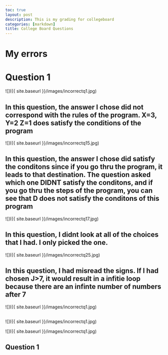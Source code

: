 ```yaml
---
toc: true                                                               
layout: post
description: This is my grading for collegeboard  
categories: [markdown]
title: College Board Questions 
---
```

>   
# My errors 

# Question 1
![]({{ site.baseurl }}/images/incorrectq1.jpg)

##          In this question, the answer I chose did not correspond with the rules of the program. X=3, Y=2 Z=1 does satisfy the conditions of the program

![]({{ site.baseurl }}/images/incorrectq15.jpg)

##          In this question, the answer I chose did satisfy the conditons since if you go thru the program, it leads to that destination. The question asked which one DIDNT satisfy the conditons, and if you go thru the steps of the program, you can see that D does not satisfy the conditons of this program

![]({{ site.baseurl }}/images/incorrectq17.jpg)

##          In this question, I didnt look at all of the choices that I had. I only picked the one. 

![]({{ site.baseurl }}/images/incorrectq25.jpg)

##          In this question, I had misread the signs. If I had chosen J>7, it would result in a infitie loop because there are an infinte number of numbers after 7 

![]({{ site.baseurl }}/images/incorrectq1.jpg)

##          


![]({{ site.baseurl }}/images/incorrectq1.jpg)



![]({{ site.baseurl }}/images/incorrectq1.jpg)


## 
## Question 1 


>